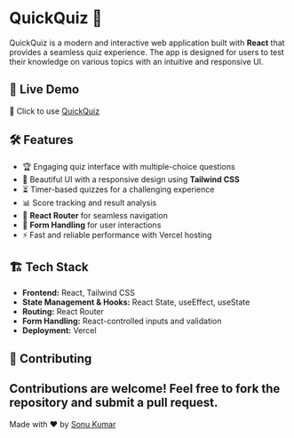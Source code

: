 # QuickQuiz 🎯

QuickQuiz is a modern and interactive web application built with **React** that provides a seamless quiz experience. The app is designed for users to test their knowledge on various topics with an intuitive and responsive UI.

## 🚀 Live Demo
🔗 Click to use [QuickQuiz]( https://quick-quiz-kappa-eight.vercel.app/ )

## 🛠️ Features
- 🏆 Engaging quiz interface with multiple-choice questions
- 🎨 Beautiful UI with a responsive design using **Tailwind CSS**
- ⏳ Timer-based quizzes for a challenging experience
- 📊 Score tracking and result analysis
- 🔄 **React Router** for seamless navigation
- 📝 **Form Handling** for user interactions
- ⚡ Fast and reliable performance with Vercel hosting

## 🏗️ Tech Stack
- **Frontend:** React, Tailwind CSS
- **State Management & Hooks:** React State, useEffect, useState
- **Routing:** React Router
- **Form Handling:** React-controlled inputs and validation
- **Deployment:** Vercel

## 🤝 Contributing
Contributions are welcome! Feel free to fork the repository and submit a pull request.
---
Made with ❤️ by [Sonu Kumar](https://github.com/sonukr108)
